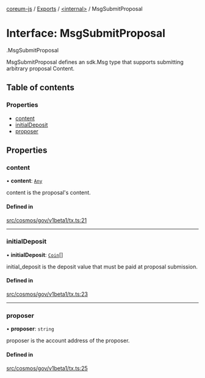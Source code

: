 [coreum-js](../README.md) / [Exports](../modules.md) / [<internal\>](../modules/internal_.md) / MsgSubmitProposal

# Interface: MsgSubmitProposal

[<internal>](../modules/internal_.md).MsgSubmitProposal

MsgSubmitProposal defines an sdk.Msg type that supports submitting arbitrary
proposal Content.

## Table of contents

### Properties

- [content](internal_.MsgSubmitProposal.md#content)
- [initialDeposit](internal_.MsgSubmitProposal.md#initialdeposit)
- [proposer](internal_.MsgSubmitProposal.md#proposer)

## Properties

### content

• **content**: [`Any`](../modules/internal_.md#any)

content is the proposal's content.

#### Defined in

[src/cosmos/gov/v1beta1/tx.ts:21](https://github.com/PyramydLabs/coreum-js/blob/cea84df/src/cosmos/gov/v1beta1/tx.ts#L21)

___

### initialDeposit

• **initialDeposit**: [`Coin`](../modules/internal_.md#coin)[]

initial_deposit is the deposit value that must be paid at proposal submission.

#### Defined in

[src/cosmos/gov/v1beta1/tx.ts:23](https://github.com/PyramydLabs/coreum-js/blob/cea84df/src/cosmos/gov/v1beta1/tx.ts#L23)

___

### proposer

• **proposer**: `string`

proposer is the account address of the proposer.

#### Defined in

[src/cosmos/gov/v1beta1/tx.ts:25](https://github.com/PyramydLabs/coreum-js/blob/cea84df/src/cosmos/gov/v1beta1/tx.ts#L25)
